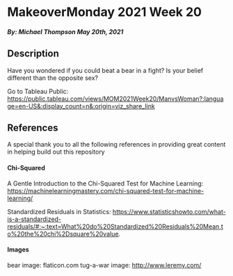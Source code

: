 # MakeoverMonday 2021 Week 20
##### By: Michael Thompson May 20th, 2021

## Description
Have you wondered if you could beat a bear in a fight? Is your belief different than the opposite sex?


Go to Tableau Public: https://public.tableau.com/views/MOM2021Week20/ManvsWoman?:language=en-US&:display_count=n&:origin=viz_share_link


## References
A special thank you to all the following references in providing great content in helping build out this repository

#### Chi-Squared
A Gentle Introduction to the Chi-Squared Test for Machine Learning: https://machinelearningmastery.com/chi-squared-test-for-machine-learning/

Standardized Residuals in Statistics: https://www.statisticshowto.com/what-is-a-standardized-residuals/#:~:text=What%20do%20Standardized%20Residuals%20Mean,to%20the%20chi%2Dsquare%20value.


#### Images
bear image: flaticon.com
tug-a-war image: http://www.leremy.com/
